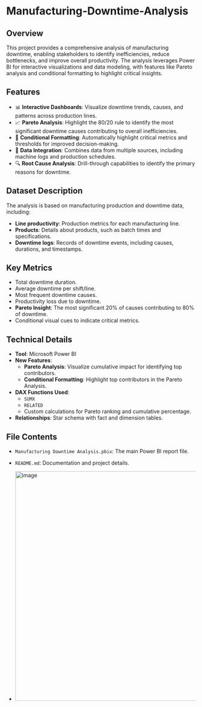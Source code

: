# Manufacturing-Downtime-Analysis


## Overview
This project provides a comprehensive analysis of manufacturing downtime, enabling stakeholders to identify inefficiencies, reduce bottlenecks, and improve overall productivity. The analysis leverages Power BI for interactive visualizations and data modeling, with features like Pareto analysis and conditional formatting to highlight critical insights.

## Features
- 📊 **Interactive Dashboards**: Visualize downtime trends, causes, and patterns across production lines.
- 📈 **Pareto Analysis**: Highlight the 80/20 rule to identify the most significant downtime causes contributing to overall inefficiencies.
- 🎨 **Conditional Formatting**: Automatically highlight critical metrics and thresholds for improved decision-making.
- 🔗 **Data Integration**: Combines data from multiple sources, including machine logs and production schedules.
- 🔍 **Root Cause Analysis**: Drill-through capabilities to identify the primary reasons for downtime.

## Dataset Description
The analysis is based on manufacturing production and downtime data, including:
- **Line productivity**: Production metrics for each manufacturing line.
- **Products**: Details about products, such as batch times and specifications.
- **Downtime logs**: Records of downtime events, including causes, durations, and timestamps.

## Key Metrics
- Total downtime duration.
- Average downtime per shift/line.
- Most frequent downtime causes.
- Productivity loss due to downtime.
- **Pareto Insight**: The most significant 20% of causes contributing to 80% of downtime.
- Conditional visual cues to indicate critical metrics.

## Technical Details
- **Tool**: Microsoft Power BI
- **New Features**:
  - **Pareto Analysis**: Visualize cumulative impact for identifying top contributors.
  - **Conditional Formatting**: Highlight top contributors in the Pareto Analysis.
- **DAX Functions Used**: 
  - `SUMX`
  - `RELATED`
  - Custom calculations for Pareto ranking and cumulative percentage.
- **Relationships**: Star schema with fact and dimension tables.

## File Contents
- `Manufacturing Downtime Analysis.pbix`: The main Power BI report file.
- `README.md`: Documentation and project details.




- <img width="611" alt="image" src="https://github.com/user-attachments/assets/cf4cfa39-5076-4f11-b2b5-33f3c976e28f" />

